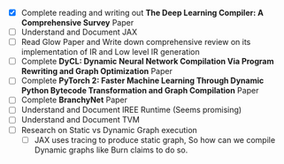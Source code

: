 - [x] Complete reading and writing out **The Deep Learning Compiler: A Comprehensive Survey** Paper
- [ ] Understand and Document JAX
- [ ] Read Glow Paper and Write down comprehensive review on its implementation of IR and Low level IR generation
- [ ] Complete **DyCL: Dynamic Neural Network Compilation Via Program Rewriting and Graph Optimization** Paper
- [ ] Complete **PyTorch 2: Faster Machine Learning Through Dynamic Python Bytecode Transformation and Graph Compilation** Paper
- [ ] Complete **BranchyNet** Paper
- [ ] Understand and Document IREE Runtime (Seems promising)
- [ ] Understand and Document TVM
- [ ] Research on Static vs Dynamic Graph execution
	- [ ] JAX uses tracing to produce static graph, So how can we compile Dynamic graphs like Burn claims to do so.
